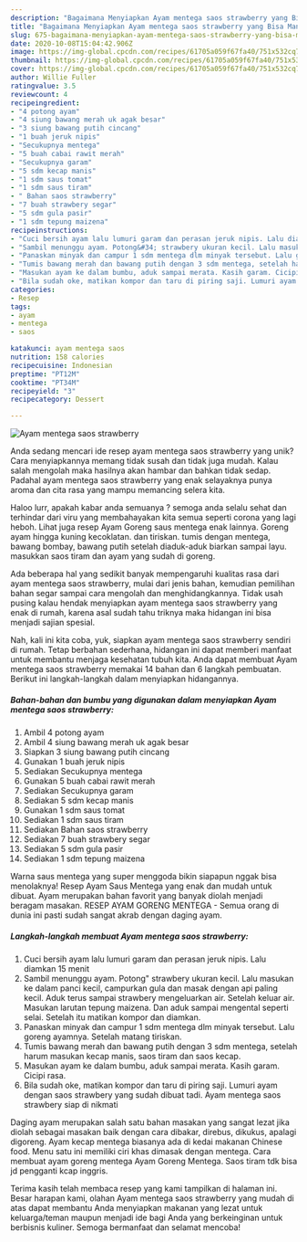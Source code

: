 ```yaml
---
description: "Bagaimana Menyiapkan Ayam mentega saos strawberry yang Bisa Manjain Lidah"
title: "Bagaimana Menyiapkan Ayam mentega saos strawberry yang Bisa Manjain Lidah"
slug: 675-bagaimana-menyiapkan-ayam-mentega-saos-strawberry-yang-bisa-manjain-lidah
date: 2020-10-08T15:04:42.906Z
image: https://img-global.cpcdn.com/recipes/61705a059f67fa40/751x532cq70/ayam-mentega-saos-strawberry-foto-resep-utama.jpg
thumbnail: https://img-global.cpcdn.com/recipes/61705a059f67fa40/751x532cq70/ayam-mentega-saos-strawberry-foto-resep-utama.jpg
cover: https://img-global.cpcdn.com/recipes/61705a059f67fa40/751x532cq70/ayam-mentega-saos-strawberry-foto-resep-utama.jpg
author: Willie Fuller
ratingvalue: 3.5
reviewcount: 4
recipeingredient:
- "4 potong ayam"
- "4 siung bawang merah uk agak besar"
- "3 siung bawang putih cincang"
- "1 buah jeruk nipis"
- "Secukupnya mentega"
- "5 buah cabai rawit merah"
- "Secukupnya garam"
- "5 sdm kecap manis"
- "1 sdm saus tomat"
- "1 sdm saus tiram"
- " Bahan saos strawberry"
- "7 buah strawbery segar"
- "5 sdm gula pasir"
- "1 sdm tepung maizena"
recipeinstructions:
- "Cuci bersih ayam lalu lumuri garam dan perasan jeruk nipis. Lalu diamkan 15 menit"
- "Sambil menunggu ayam. Potong&#34; strawbery ukuran kecil. Lalu masukan ke dalam panci kecil, campurkan gula dan masak dengan api paling kecil. Aduk terus sampai strawbery mengeluarkan air. Setelah keluar air. Masukan larutan tepung maizena. Dan aduk sampai mengental seperti selai. Setelah itu matikan kompor dan diamkan."
- "Panaskan minyak dan campur 1 sdm mentega dlm minyak tersebut. Lalu goreng ayamnya. Setelah matang tiriskan."
- "Tumis bawang merah dan bawang putih dengan 3 sdm mentega, setelah harum masukan kecap manis, saos tiram dan saos kecap."
- "Masukan ayam ke dalam bumbu, aduk sampai merata. Kasih garam. Cicipi rasa."
- "Bila sudah oke, matikan kompor dan taru di piring saji. Lumuri ayam dengan saos strawbery yang sudah dibuat tadi. Ayam mentega saos strawbery siap di nikmati"
categories:
- Resep
tags:
- ayam
- mentega
- saos

katakunci: ayam mentega saos 
nutrition: 158 calories
recipecuisine: Indonesian
preptime: "PT12M"
cooktime: "PT34M"
recipeyield: "3"
recipecategory: Dessert

---
```



![Ayam mentega saos strawberry](https://img-global.cpcdn.com/recipes/61705a059f67fa40/751x532cq70/ayam-mentega-saos-strawberry-foto-resep-utama.jpg)

Anda sedang mencari ide resep ayam mentega saos strawberry yang unik? Cara menyiapkannya memang tidak susah dan tidak juga mudah. Kalau salah mengolah maka hasilnya akan hambar dan bahkan tidak sedap. Padahal ayam mentega saos strawberry yang enak selayaknya punya aroma dan cita rasa yang mampu memancing selera kita.

Haloo lurr, apakah kabar anda semuanya ? semoga anda selalu sehat dan terhindar dari viru yang membahayakan kita semua seperti corona yang lagi heboh. Lihat juga resep Ayam Goreng saus mentega enak lainnya. Goreng ayam hingga kuning kecoklatan. dan tiriskan. tumis dengan mentega, bawang bombay, bawang putih setelah diaduk-aduk biarkan sampai layu. masukkan saos tiram dan ayam yang sudah di goreng.

Ada beberapa hal yang sedikit banyak mempengaruhi kualitas rasa dari ayam mentega saos strawberry, mulai dari jenis bahan, kemudian pemilihan bahan segar sampai cara mengolah dan menghidangkannya. Tidak usah pusing kalau hendak menyiapkan ayam mentega saos strawberry yang enak di rumah, karena asal sudah tahu triknya maka hidangan ini bisa menjadi sajian spesial.


Nah, kali ini kita coba, yuk, siapkan ayam mentega saos strawberry sendiri di rumah. Tetap berbahan sederhana, hidangan ini dapat memberi manfaat untuk membantu menjaga kesehatan tubuh kita. Anda dapat membuat Ayam mentega saos strawberry memakai 14 bahan dan 6 langkah pembuatan. Berikut ini langkah-langkah dalam menyiapkan hidangannya.

<!--inarticleads1-->

##### Bahan-bahan dan bumbu yang digunakan dalam menyiapkan Ayam mentega saos strawberry:

1. Ambil 4 potong ayam
1. Ambil 4 siung bawang merah uk agak besar
1. Siapkan 3 siung bawang putih cincang
1. Gunakan 1 buah jeruk nipis
1. Sediakan Secukupnya mentega
1. Gunakan 5 buah cabai rawit merah
1. Sediakan Secukupnya garam
1. Sediakan 5 sdm kecap manis
1. Gunakan 1 sdm saus tomat
1. Sediakan 1 sdm saus tiram
1. Sediakan  Bahan saos strawberry
1. Sediakan 7 buah strawbery segar
1. Sediakan 5 sdm gula pasir
1. Sediakan 1 sdm tepung maizena


Warna saus mentega yang super menggoda bikin siapapun nggak bisa menolaknya! Resep Ayam Saus Mentega yang enak dan mudah untuk dibuat. Ayam merupakan bahan favorit yang banyak diolah menjadi beragam masakan. RESEP AYAM GORENG MENTEGA - Semua orang di dunia ini pasti sudah sangat akrab dengan daging ayam. 

<!--inarticleads2-->

##### Langkah-langkah membuat Ayam mentega saos strawberry:

1. Cuci bersih ayam lalu lumuri garam dan perasan jeruk nipis. Lalu diamkan 15 menit
1. Sambil menunggu ayam. Potong&#34; strawbery ukuran kecil. Lalu masukan ke dalam panci kecil, campurkan gula dan masak dengan api paling kecil. Aduk terus sampai strawbery mengeluarkan air. Setelah keluar air. Masukan larutan tepung maizena. Dan aduk sampai mengental seperti selai. Setelah itu matikan kompor dan diamkan.
1. Panaskan minyak dan campur 1 sdm mentega dlm minyak tersebut. Lalu goreng ayamnya. Setelah matang tiriskan.
1. Tumis bawang merah dan bawang putih dengan 3 sdm mentega, setelah harum masukan kecap manis, saos tiram dan saos kecap.
1. Masukan ayam ke dalam bumbu, aduk sampai merata. Kasih garam. Cicipi rasa.
1. Bila sudah oke, matikan kompor dan taru di piring saji. Lumuri ayam dengan saos strawbery yang sudah dibuat tadi. Ayam mentega saos strawbery siap di nikmati


Daging ayam merupakan salah satu bahan masakan yang sangat lezat jika diolah sebagai masakan baik dengan cara dibakar, direbus, dikukus, apalagi digoreng. Ayam kecap mentega biasanya ada di kedai makanan Chinese food. Menu satu ini memiliki ciri khas dimasak dengan mentega. Cara membuat ayam goreng mentega Ayam Goreng Mentega. Saos tiram tdk bisa jd pengganti kcap inggris. 

Terima kasih telah membaca resep yang kami tampilkan di halaman ini. Besar harapan kami, olahan Ayam mentega saos strawberry yang mudah di atas dapat membantu Anda menyiapkan makanan yang lezat untuk keluarga/teman maupun menjadi ide bagi Anda yang berkeinginan untuk berbisnis kuliner. Semoga bermanfaat dan selamat mencoba!
